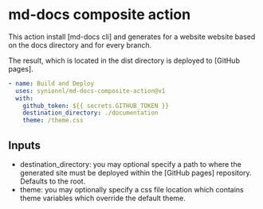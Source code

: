 # md-docs composite action

This action install [md-docs cli] and generates for a website website based on the docs directory and for every branch.

The result, which is located in the dist directory is deployed to [GitHub pages].

```yaml
- name: Build and Deploy
  uses: synionnl/md-docs-composite-action@v1
  with:
    github_token: ${{ secrets.GITHUB_TOKEN }}
    destination_directory: ./documentation
    theme: /theme.css
```

## Inputs

* destination_directory: you may optional specify a path to where the generated site must be deployed within the [GitHub pages] repository. Defaults to the root.
* theme: you may optionally specify a css file location which contains theme variables which override the default theme.
